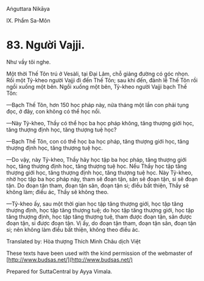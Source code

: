 Aṅguttara Nikāya

IX. Phẩm Sa-Môn

# 83. Người Vajji.

Như vầy tôi nghe.

Một thời Thế Tôn trú ở Vesàli, tại Ðại Lâm, chỗ giảng đường có góc nhọn. Rồi một Tỷ-kheo người Vajji đi đến Thế Tôn; sau khi đến, đảnh lễ Thế Tôn rồi ngồi xuống một bên. Ngồi xuống một bên, Tỷ-kheo người Vajji bạch Thế Tôn:

—Bạch Thế Tôn, hơn 150 học pháp này, nửa tháng một lần con phải tụng đọc, ở đây, con không có thể học nổi.

—Này Tỷ-kheo, Thầy có thể học ba học pháp không, tăng thượng giới học, tăng thượng định học, tăng thượng tuệ học?

—Bạch Thế Tôn, con có thể học ba học pháp, tăng thượng giới học, tăng thượng định học, tăng thượng tuệ học.

—Do vậy, này Tỷ-kheo, Thầy hãy học tập ba học pháp, tăng thượng giới học, tăng thượng định học, tăng thượng tuệ học. Nếu Thầy học tập tăng thượng giới học, tăng thượng định học, tăng thượng tuệ học. Này Tỷ-kheo, nhờ học tập ba học pháp này, tham sẽ đoạn tận, sân sẽ đoạn tận, si sẽ đoạn tận. Do đoạn tận tham, đoạn tận sân, đoạn tận si; điều bất thiện, Thầy sẽ không làm; điều ác, Thầy sẽ không theo.

—Tỷ-kheo ấy, sau một thời gian học tập tăng thượng giới, học tập tăng thượng định, học tập tăng thượng tuệ; do học tập tăng thượng giới, học tập tăng thượng định, học tập tăng thượng tuệ, tham được đoạn tận, sân được đoạn tận, si được đoạn tận. Vị ấy, do đoạn tận tham, đoạn tận sân, đoạn tận si; nên không làm điều bất thiện, không theo điều ác.

Translated by: Hòa thượng Thích Minh Châu dịch Việt

These texts have been used with the kind permission of the webmaster of [http://www.budsas.net/](http://www.budsas.net/)

Prepared for SuttaCentral by Ayya Vimala.